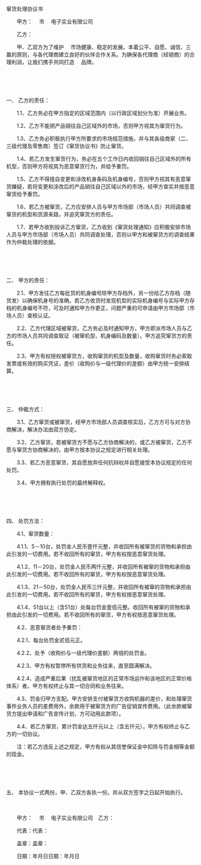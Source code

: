 



窜货处理协议书



 

　　甲方：　 市　 电子实业有限公司

　　乙方：　　

　　甲、乙双方为了维护　 市场健康、稳定的发展。本着公平、自愿、诚信、三赢的原则，与各代理商建立良好的伙伴合作关系。为确保各代理商（经销商）的合理利润，让我们携手共同打造　 品牌。

　　

　　

一、
乙方的责任：

　　1.1、乙方务必在甲方指定的区域范围内（以行政区域划分为准）开展业务。

　　1.2、乙方不能把产品销往自己区域外的市场，否则甲方视其为窜货行为。

　　1.3、乙方务必积极执行甲方所要求的市场规范措施，并与其各级商家（二、三级代理及零售商）签订《窜货协议书》防止窜货。

　　1.4、若乙方发生窜货行为，务必在五个工作日内收回销往自己区域外的所有机型，否则甲方将视其为恶意窜货行为，并给予重罚。

　　1.5、乙方不得擅自变更和涂改机身条码及机身编号，否则甲方视其有恶意窜货嫌疑，若将变更和涂改后的产品销往自己区域以外的市场，经甲方查实并按恶意窜货给予重罚。

　　1.6、若乙方被窜货，乙方应安排人员与甲方市场部（市场人员）共同调查被窜货的机型和货源来路，并追究窜货方的责任。

　　1.7、若甲方收到投诉乙方窜货，乙方收到《窜货处理通知》应积极安排市场人员与甲方市场部（市场人员）共同调查处理，否则以甲方和被窜货方的调查结果作为仲裁处理的依据。

　　

　　

二、
甲方的责任：

　　2.1、甲方发往乙方每批货的机身编号除甲方存档外，另一份给乙方存档（随货发）以确保机身号的准确。若乙方收货时发现机型的实际机身编号与实际甲方存档的机身编号不符，可及时通知甲方作更正，问题严重的可申请由甲方市场部（市场人员）查核认证。

　　2.2、乙方代理区域被窜货，乙方务必及时通知甲方，甲方即派市场人员与乙方的市场人员共同调查取证（被窜机型、机身编码及数量）。甲方追究窜货方的责任。

　　2.3、甲方有权授权被窜货方，收购窜货的机型及数量，收购窜货时务必索取发票或有效的购买凭证，差价（收购价与一级代理价的差额）由甲方统一安排结算。

　　

　　

三、
仲裁方式：

　　3.1、乙方窜货或被窜货，经甲方市场部人员调查核实后，乙方方可与对方协商解决，解决办法由双方协定。

　　3.2、乙方窜货，若被窜货方不愿与乙方协商解决的，或乙方被窜货，乙方不愿与窜货方协商解决的，由甲方按本协议之规定进行相关处理。

　　3.3、若乙方恶意窜货，其自愿放弃任何抗辩权并自愿接受本协议规定的任何处罚。

　　3.4、甲方拥有执行处罚的最终解释权。

　　

　　

四、
处罚方法：

　　4.1、窜货数量：

　　4.1.1、5－10台，处罚金人民币壹仟元整，并收回所有被窜货的货物和承担由此引发的一切费用。若不收回所有的窜货，甲方有权按恶意窜货处理。

　　4.1.2、11－20台，处罚金人民币两仟元整，并收回所有被窜的货物和承担由此引发的一切费用。若不收回所有的窜货，甲方有权按恶意窜货处理。

　　4.1.3、21－50台，处罚金人民币三仟元整，并收回所有被窜的货物和承担由此引发的一切费用。若不收回所有的窜货，甲方有权按恶意窜货处理。

　　4.1.4、51台以上（含51台）处每台罚金壹佰元整。收回所有被窜的货物和承担由此引发的一切费用。若不收回所有的窜货，甲方有权按恶意窜货处理。

　　4.2、恶意窜货者处予重罚：

　　4.2.1、每台处罚金贰佰元正。

　　4.2.2、处予（收购价与一级代理价差额）两倍的处罚金。

　　4.2.3、甲方有权暂停所有供货和业务往来，直至圆满解决。

　　4.2.4、造成严重后果（扰乱被窜货地区的正常市场运作和该地区的正常价格体系）者。甲方有权终止与其一切合同和业务往来。

　　4.3、罚金归甲方支配。甲方安排支付被窜货方收购机器的差价，和处理窜货事件业务人员的差费用外，余款用于被窜货方的广告促销宣传费用。（此余款被窜货方提出申请和广告宣传计划，方可动用此款项）。

　　4.4、若乙方窜货，累计罚金达五仟元以上（含五仟元），甲方有权终止与乙方的一切协议。

　　注：若乙方违反上述之规定，甲方有权从其信誉保证金中扣除与罚金相等金额的现金。

　　

　　

五、
本协议一式两份，甲、乙双方各执一份。并从双方签字之日起开始执行。

　　　　

　　甲方：　 市　 电子实业有限公司　乙方：

　　代表：代表：

　　盖章：盖章：

　　日期：年月日日期：年月日